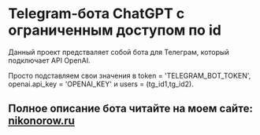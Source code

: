# Telegram-бота ChatGPT c oграниченным доступом по id

Данный проект предстваляет собой бота для Телеграм, который подключает API OpenAI. 

Просто подставляем свои значения в token = 'TELEGRAM_BOT_TOKEN', openai.api_key = 'OPENAI_KEY' и users = (tg_id1,tg_id2).

## Полное описание бота читайте на моем сайте: [nikonorow.ru](https://nikonorow.ru/pishem-telegram-bota-chatgpt-na-python/)
